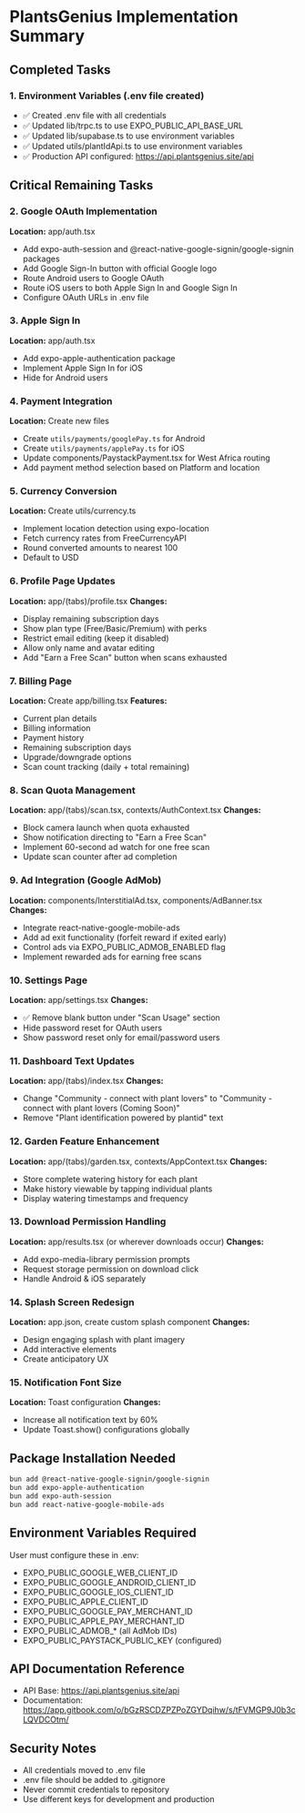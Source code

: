 # PlantsGenius Implementation Summary

## Completed Tasks

### 1. Environment Variables (.env file created)
- ✅ Created .env file with all credentials
- ✅ Updated lib/trpc.ts to use EXPO_PUBLIC_API_BASE_URL
- ✅ Updated lib/supabase.ts to use environment variables
- ✅ Updated utils/plantIdApi.ts to use environment variables
- ✅ Production API configured: https://api.plantsgenius.site/api

## Critical Remaining Tasks

### 2. Google OAuth Implementation
**Location:** app/auth.tsx
- Add expo-auth-session and @react-native-google-signin/google-signin packages
- Add Google Sign-In button with official Google logo
- Route Android users to Google OAuth
- Route iOS users to both Apple Sign In and Google Sign In
- Configure OAuth URLs in .env file

### 3. Apple Sign In
**Location:** app/auth.tsx
- Add expo-apple-authentication package
- Implement Apple Sign In for iOS
- Hide for Android users

### 4. Payment Integration
**Location:** Create new files
- Create `utils/payments/googlePay.ts` for Android
- Create `utils/payments/applePay.ts` for iOS
- Update components/PaystackPayment.tsx for West Africa routing
- Add payment method selection based on Platform and location

### 5. Currency Conversion
**Location:** Create utils/currency.ts
- Implement location detection using expo-location
- Fetch currency rates from FreeCurrencyAPI
- Round converted amounts to nearest 100
- Default to USD

### 6. Profile Page Updates
**Location:** app/(tabs)/profile.tsx
**Changes:**
- Display remaining subscription days
- Show plan type (Free/Basic/Premium) with perks
- Restrict email editing (keep it disabled)
- Allow only name and avatar editing
- Add "Earn a Free Scan" button when scans exhausted

### 7. Billing Page
**Location:** Create app/billing.tsx
**Features:**
- Current plan details
- Billing information
- Payment history
- Remaining subscription days
- Upgrade/downgrade options
- Scan count tracking (daily + total remaining)

### 8. Scan Quota Management
**Location:** app/(tabs)/scan.tsx, contexts/AuthContext.tsx
**Changes:**
- Block camera launch when quota exhausted
- Show notification directing to "Earn a Free Scan"
- Implement 60-second ad watch for one free scan
- Update scan counter after ad completion

### 9. Ad Integration (Google AdMob)
**Location:** components/InterstitialAd.tsx, components/AdBanner.tsx
**Changes:**
- Integrate react-native-google-mobile-ads
- Add ad exit functionality (forfeit reward if exited early)
- Control ads via EXPO_PUBLIC_ADMOB_ENABLED flag
- Implement rewarded ads for earning free scans

### 10. Settings Page
**Location:** app/settings.tsx
**Changes:**
- ✅ Remove blank button under "Scan Usage" section
- Hide password reset for OAuth users
- Show password reset only for email/password users

### 11. Dashboard Text Updates
**Location:** app/(tabs)/index.tsx
**Changes:**
- Change "Community - connect with plant lovers" to "Community - connect with plant lovers (Coming Soon)"
- Remove "Plant identification powered by plantid" text

### 12. Garden Feature Enhancement
**Location:** app/(tabs)/garden.tsx, contexts/AppContext.tsx
**Changes:**
- Store complete watering history for each plant
- Make history viewable by tapping individual plants
- Display watering timestamps and frequency

### 13. Download Permission Handling
**Location:** app/results.tsx (or wherever downloads occur)
**Changes:**
- Add expo-media-library permission prompts
- Request storage permission on download click
- Handle Android & iOS separately

### 14. Splash Screen Redesign
**Location:** app.json, create custom splash component
**Changes:**
- Design engaging splash with plant imagery
- Add interactive elements
- Create anticipatory UX

### 15. Notification Font Size
**Location:** Toast configuration
**Changes:**
- Increase all notification text by 60%
- Update Toast.show() configurations globally

## Package Installation Needed

```bash
bun add @react-native-google-signin/google-signin
bun add expo-apple-authentication
bun add expo-auth-session
bun add react-native-google-mobile-ads
```

## Environment Variables Required

User must configure these in .env:
- EXPO_PUBLIC_GOOGLE_WEB_CLIENT_ID
- EXPO_PUBLIC_GOOGLE_ANDROID_CLIENT_ID
- EXPO_PUBLIC_GOOGLE_IOS_CLIENT_ID
- EXPO_PUBLIC_APPLE_CLIENT_ID
- EXPO_PUBLIC_GOOGLE_PAY_MERCHANT_ID
- EXPO_PUBLIC_APPLE_PAY_MERCHANT_ID
- EXPO_PUBLIC_ADMOB_* (all AdMob IDs)
- EXPO_PUBLIC_PAYSTACK_PUBLIC_KEY (configured)

## API Documentation Reference
- API Base: https://api.plantsgenius.site/api
- Documentation: https://app.gitbook.com/o/bGzRSCDZPZPoZGYDqihw/s/tFVMGP9J0b3cLQVDCOtm/

## Security Notes
- All credentials moved to .env file
- .env file should be added to .gitignore
- Never commit credentials to repository
- Use different keys for development and production
